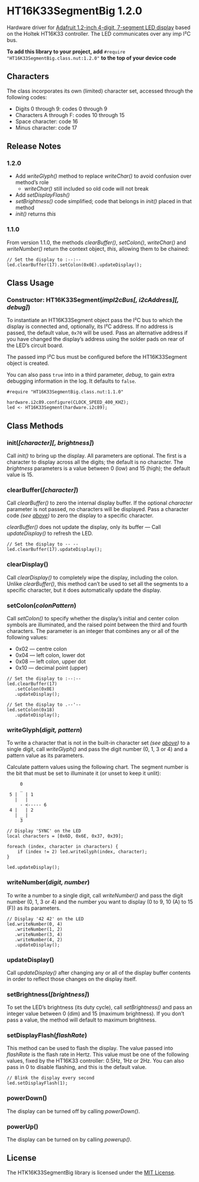# HT16K33SegmentBig 1.2.0

Hardware driver for [Adafruit 1.2-inch 4-digit, 7-segment LED display](http://www.adafruit.com/products/1270) based on the Holtek HT16K33 controller. The LED communicates over any imp I&sup2;C bus.

**To add this library to your project, add** `#require "HT16K33SegmentBig.class.nut:1.2.0"` **to the top of your device code**

## Characters

The class incorporates its own (limited) character set, accessed through the following codes:

* Digits 0 through 9: codes 0 through 9
* Characters A through F: codes 10 through 15
* Space character: code 16
* Minus character: code 17

## Release Notes

### 1.2.0

- Add *writeGlyph()* method to replace *writeChar()* to avoid confusion over method’s role
    - *writeChar()* still included so old code will not break
- Add *setDisplayFlash()*
- *setBrightness()* code simplified; code that belongs in *init()* placed in that method
- *init()* returns *this*

### 1.1.0

From version 1.1.0, the methods *clearBuffer()*, *setColon()*, *writeChar()* and *writeNumber()* return the context object, *this*, allowing them to be chained:

```squirrel
// Set the display to :--:--
led.clearBuffer(17).setColon(0x0E).updateDisplay();
```

## Class Usage

### Constructor: HT16K33Segment(*impI2cBus[, i2cAddress][, debug]*)

To instantiate an HT16K33Segment object pass the I&sup2;C bus to which the display is connected and, optionally, its I&sup2;C address. If no address is passed, the default value, `0x70` will be used. Pass an alternative address if you have changed the display’s address using the solder pads on rear of the LED’s circuit board.

The passed imp I&sup2;C bus must be configured before the HT16K33Segment object is created.

You can also pass `true` into in a third parameter, *debug*, to gain extra debugging information in the log. It defaults to `false`.

```squirrel
#require "HT16K33SegmentBig.class.nut:1.1.0"

hardware.i2c89.configure(CLOCK_SPEED_400_KHZ);
led <- HT16K33Segment(hardware.i2c89);
```

## Class Methods

### init(*[character][, brightness]*)

Call *init()* to bring up the display. All parameters are optional. The first is a character to display across all the digits; the default is no character. The *brightness* parameters is a value between 0 (low) and 15 (high); the default value is 15.

### clearBuffer(*[character]*)

Call *clearBuffer()* to zero the internal display buffer. If the optional *character* parameter is not passed, no characters will be displayed. Pass a character code *(see [above](#characters))* to zero the display to a specific character.

*clearBuffer()* does not update the display, only its buffer &mdash; Call *updateDisplay()* to refresh the LED.

```squirrel
// Set the display to -- --
led.clearBuffer(17).updateDisplay();
```

### clearDisplay()

Call *clearDisplay()* to completely wipe the display, including the colon. Unlike *clearBuffer()*, this method can’t be used to set all the segments to a specific character, but it does automatically update the display.

### setColon(*colonPattern*)

Call *setColon()* to specify whether the display’s initial and center colon symbols are illuminated, and the raised point between the third and fourth characters. The parameter is an integer that combines any or all of the following values:

* 0x02 &mdash; centre colon
* 0x04 &mdash; left colon, lower dot
* 0x08 &mdash; left colon, upper dot
* 0x10 &mdash; decimal point (upper)

```squirrel
// Set the display to :--:--
led.clearBuffer(17)
   .setColon(0x0E)
   .updateDisplay();

// Set the display to .--'--
led.setColon(0x18)
   .updateDisplay();
```

### writeGlyph(*digit, pattern*)

To write a character that is not in the built-in character set *(see [above](#characters))* to a single digit, call *writeGlyph()* and pass the digit number (0, 1, 3 or 4) and a pattern value as its parameters.

Calculate pattern values using the following chart. The segment number is the bit that must be set to illuminate it (or unset to keep it unlit):

```
     0
     _
 5 |   | 1
   |   |
     - <----- 6
 4 |   | 2
   | _ |
     3
```

```squirrel
// Display 'SYNC' on the LED
local characters = [0x6D, 0x6E, 0x37, 0x39];

foreach (index, character in characters) {
    if (index != 2) led.writeGlyph(index, character);
}

led.updateDisplay();
```

### writeNumber(*digit, number*)

To write a number to a single digit, call *writeNumber()* and pass the digit number (0, 1, 3 or 4) and the number you want to display (0 to 9, 10 (A) to 15 (F)) as its parameters.

```squirrel
// Display '42 42' on the LED
led.writeNumber(0, 4)
   .writeNumber(1, 2)
   .writeNumber(3, 4)
   .writeNumber(4, 2)
   .updateDisplay();
```

### updateDisplay()

Call *updateDisplay()* after changing any or all of the display buffer contents in order to reflect those changes on the display itself.

### setBrightness(*[brightness]*)

To set the LED’s brightness (its duty cycle), call *setBrightness()* and pass an integer value between 0 (dim) and 15 (maximum brightness). If you don’t pass a value, the method will default to maximum brightness.

### setDisplayFlash(*flashRate*)

This method can be used to flash the display. The value passed into *flashRate* is the flash rate in Hertz. This value must be one of the following values, fixed by the HT16K33 controller: 0.5Hz, 1Hz or 2Hz. You can also pass in 0 to disable flashing, and this is the default value.

```squirrel
// Blink the display every second
led.setDisplayFlash(1);
```

### powerDown()

The display can be turned off by calling *powerDown()*.

### powerUp()

The display can be turned on by calling *powerup()*.

## License

The HTK16K33SegmentBig library is licensed under the [MIT License](./LICENSE).
